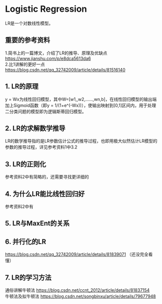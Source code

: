 # Logistic Regression
LR是一个对数线性模型。
## 重要的参考资料
1.简书上的一篇博文，介绍了LR的推导、原理及优缺点  
    https://www.jianshu.com/p/e8dca5613da6  
2.比1讲解的更好一点  
    https://blog.csdn.net/qq_32742009/article/details/81516140  
## 1. LR的原理
y = Wx为线性回归模型，其中W=[w1,,w2,……,wn,b]，在线性回归模型的输出端加上Sigmoid函数（即y = 1/(1+e^(-Wx))），使输出映射到[0,1]区间内，用于处理二分类问题的模型即为逻辑斯蒂回归模型。
## 2. LR的求解数学推导
LR的数学推导指的是LR参数估计公式的推导过程，也即用极大似然估计LR模型的参数的推导过程，详见参考资料1中3.2
## 3. LR的正则化
参考资料2中有简略的，还需要寻找更详细的
## 4. 为什么LR能比线性回归好
参考资料2中有
## 5. LR与MaxEnt的关系

## 6. 并行化的LR
https://blog.csdn.net/qq_32742009/article/details/81839071 （还没完全看懂）

## 7. LR的学习方法
通俗讲解牛顿法 https://blog.csdn.net/ccnt_2012/article/details/81837154  
牛顿法及拟牛顿法 https://blog.csdn.net/songbinxu/article/details/79677948  
